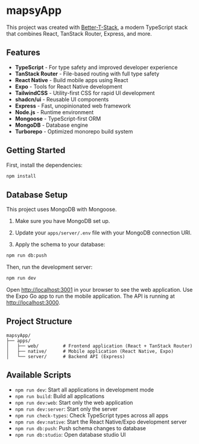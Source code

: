 # mapsyApp

This project was created with [Better-T-Stack](https://github.com/AmanVarshney01/create-better-t-stack), a modern TypeScript stack that combines React, TanStack Router, Express, and more.

## Features

- **TypeScript** - For type safety and improved developer experience
- **TanStack Router** - File-based routing with full type safety
- **React Native** - Build mobile apps using React
- **Expo** - Tools for React Native development
- **TailwindCSS** - Utility-first CSS for rapid UI development
- **shadcn/ui** - Reusable UI components
- **Express** - Fast, unopinionated web framework
- **Node.js** - Runtime environment
- **Mongoose** - TypeScript-first ORM
- **MongoDB** - Database engine
- **Turborepo** - Optimized monorepo build system

## Getting Started

First, install the dependencies:

```bash
npm install
```
## Database Setup

This project uses MongoDB with Mongoose.

1. Make sure you have MongoDB set up.
2. Update your `apps/server/.env` file with your MongoDB connection URI.

3. Apply the schema to your database:
```bash
npm run db:push
```


Then, run the development server:

```bash
npm run dev
```

Open [http://localhost:3001](http://localhost:3001) in your browser to see the web application.
Use the Expo Go app to run the mobile application.
The API is running at [http://localhost:3000](http://localhost:3000).



## Project Structure

```
mapsyApp/
├── apps/
│   ├── web/         # Frontend application (React + TanStack Router)
│   ├── native/      # Mobile application (React Native, Expo)
│   └── server/      # Backend API (Express)
```

## Available Scripts

- `npm run dev`: Start all applications in development mode
- `npm run build`: Build all applications
- `npm run dev:web`: Start only the web application
- `npm run dev:server`: Start only the server
- `npm run check-types`: Check TypeScript types across all apps
- `npm run dev:native`: Start the React Native/Expo development server
- `npm run db:push`: Push schema changes to database
- `npm run db:studio`: Open database studio UI
